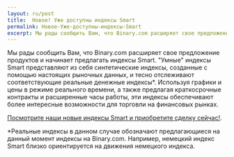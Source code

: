 ```yaml
---
layout: ru/post
title:  Новое! Уже доступны индексы Smart
permalink: Новое-Уже-доступны-индексы-Smart
excerpt: Мы рады сообщить Вам, что Binary.com расширяет свое предложение продуктов и начинает предлагать индексы Smart.
---
```


Мы рады сообщить Вам, что Binary.com расширяет свое предложение продуктов и начинает предлагать индексы Smart. "Умные" индексы Smart представляют из себя синтетические индексы, созданные с помощью настоящих рыночных данных, и тесно отслеживают соответствующие реальные денежные индексы*. Используя графики и цены в режиме реального времени, а также предлагая краткосрочные контракты и расширенные часы работы, эти индексы обеспечивают более интересные возможности для торговли на финансовых рынках.

[Посмотрите наши новые индексы Smart и приобретите сделку сейчас!](https://www.binary.com/c/trade.cgi?market=indices&time=900s&form_name=risefall&expiry_type=duration&amount_type=payout&H=S0P&currency=USD&underlying_symbol=SYNFTSE&amount=100&date_start=now&type=CALL&l=RU&utm_source=blog&utm_medium=social&utm_campaign=whatsnew). 

*Реальные индексы в данном случае обозначают предлагающиеся на данный момент индексы на Binary.com. Например, немецкий индекс Smart близко ориентируется на движения немецкого индекса. 